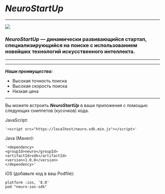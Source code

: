 # ___NeuroStartUp___
* * * * * 

![](logo.png)

### ___*NeuroStartUp*___ — динамически развивающийся стартап, специализирующийся на поиске с использованием новейших технологий искусственного интеллекта.
***
***

 ___Наши преимущества:___
* Высокая точность поиска
* Высокая скорость поиска
* Низкая цена
***

Вы можете встроить ___*NeuroStartUp*___ в ваши приложения с помощью следующих сниппетов (кусочков) кода.

JavaScript:

    '<script src="https://localhost/neuro.sdk.min.js"></script>'

Java (Maven):

    '<dependency>
    <groupId>neuro</groupId>
    <artifactId>sdk</artifactId>
    <version>1.0.0</version>
    </dependency>'

iOS (добавьте код в ваш Podfile):

    platform :ios, '8.0'
    pod "neuro-ios-sdk"





